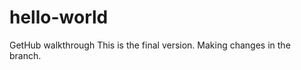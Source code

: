hello-world
===========

GetHub walkthrough
This is the final version.
Making changes in the branch.
